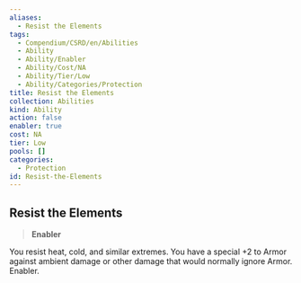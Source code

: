 ```yaml
---
aliases:
  - Resist the Elements
tags:
  - Compendium/CSRD/en/Abilities
  - Ability
  - Ability/Enabler
  - Ability/Cost/NA
  - Ability/Tier/Low
  - Ability/Categories/Protection
title: Resist the Elements
collection: Abilities
kind: Ability
action: false
enabler: true
cost: NA
tier: Low
pools: []
categories:
  - Protection
id: Resist-the-Elements
---
```

## Resist the Elements    
>**Enabler**  
    
You resist heat, cold, and similar extremes. You have a special +2 to Armor against ambient damage or other damage that would normally ignore Armor. Enabler.
